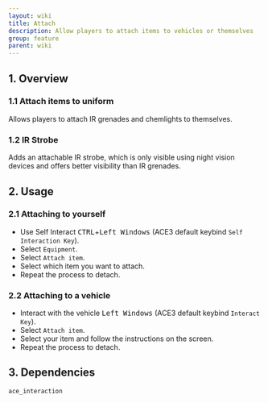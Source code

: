 ```yaml
---
layout: wiki
title: Attach
description: Allow players to attach items to vehicles or themselves
group: feature
parent: wiki
---
```


## 1. Overview

### 1.1 Attach items to uniform
Allows players to attach IR grenades and chemlights to themselves.

### 1.2 IR Strobe
Adds an attachable IR strobe, which is only visible using night vision devices and offers better visibility than IR grenades.

## 2. Usage

### 2.1 Attaching to yourself
- Use Self Interact <kbd>CTRL</kbd>+<kbd>Left Windows</kbd> (ACE3 default keybind `Self Interaction Key`).
- Select `Equipment`.
- Select `Attach item`.
- Select which item you want to attach.
- Repeat the process to detach.

### 2.2 Attaching to a vehicle
- Interact with the vehicle <kbd>Left Windows</kbd> (ACE3 default keybind `Interact Key`).
- Select `Attach item`.
- Select your item and follow the instructions on the screen.
- Repeat the process to detach.

## 3. Dependencies

`ace_interaction`

